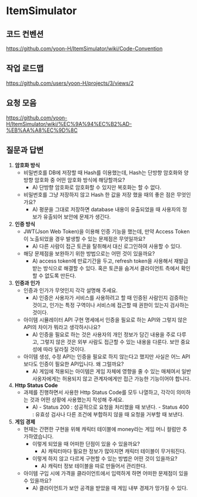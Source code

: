 # ItemSimulator

## 코드 컨벤션

https://github.com/yoon-H/ItemSimulator/wiki/Code-Convention

##  작업 로드맵

https://github.com/users/yoon-H/projects/3/views/2

## 요청 모음

https://github.com/yoon-H/ItemSimulator/wiki/%EC%9A%94%EC%B2%AD-%EB%AA%A8%EC%9D%8C

## 질문과 답변

1. **암호화 방식**
    - 비밀번호를 DB에 저장할 때 Hash를 이용했는데, Hash는 단방향 암호화와 양방향 암호화 중 어떤 암호화 방식에 해당할까요?
      - A) 단방향 암호화로 암호화할 수 있지만 복호화는 할 수 없다. 
    - 비밀번호를 그냥 저장하지 않고 Hash 한 값을 저장 했을 때의 좋은 점은 무엇인가요?
      - A) 평문을 그대로 저장하면 database 내용이 유출되었을 때 사용자의 정보가 유출되어 보안에 문제가 생긴다.
2. **인증 방식**
    - JWT(Json Web Token)을 이용해 인증 기능을 했는데, 만약 Access Token이 노출되었을 경우 발생할 수 있는 문제점은 무엇일까요?
      - A) 다른 사람이 접근 토큰을 탈취해서 대신 로그인하여 사용할 수 있다.
    - 해당 문제점을 보완하기 위한 방법으로는 어떤 것이 있을까요?
      - A) access token에 만료기간을 두고, refresh token을 사용해서 재발급 받는 방식으로 해결할 수 있다. 혹은 토큰을 숨겨서 클라이언트 측에서 확인할 수 없도록 만든다.
3. **인증과 인가**
    - 인증과 인가가 무엇인지 각각 설명해 주세요.
      - A) 인증은 사용자가 서비스를 사용하려고 할 때 인증된 사람인지 검증하는 것이고, 인가는 특정 구역이나 서비스에 접근할 때 권한이 있는지 검사하는 것이다.
    - 아이템 시뮬레이터 API 구현 명세에서 인증을 필요로 하는 API와 그렇지 않은 API의 차이가 뭐라고 생각하시나요?
      - A) 인증을 필요로 하는 것은 사용자의 개인 정보가 담긴 내용을 주로 다루고, 그렇지 않은 것은 외부 사람도 접근할 수 있는 내용을 다룬다. 보안 중요성에 따라 달라질 것이다.
    - 아이템 생성, 수정 API는 인증을 필요로 하지 않는다고 했지만 사실은 어느 API보다도 인증이 필요한 API입니다. 왜 그럴까요?
      - A) 게임에 적용되는 아이템은 게임 자체에 영향을 줄 수 있는 매체여서 일반 사옹자에게는 허용되지 않고 관계자에게만 접근 가능한 기능이어야 합니다.
4. **Http Status Code**
    - 과제를 진행하면서 사용한 Http Status Code를 모두 나열하고, 각각이 의미하는 것과 어떤 상황에 사용했는지 작성해 주세요.
      - A)  - Status 200 : 성공적으로 요청을 처리했을 때 보낸다.
            - Status 400 : 유효성 검사나 다른 조건에 부합하지 않을 때 요청을 거부할 때 보낸다.  
5. **게임 경제**
    - 현재는 간편한 구현을 위해 캐릭터 테이블에 money라는 게임 머니 컬럼만 추가하였습니다.
        - 이렇게 되었을 때 어떠한 단점이 있을 수 있을까요?
          - A) 캐릭터마다 필요한 정보가 많아지면 캐릭터 테이블이 무거워진다. 
        - 이렇게 하지 않고 다르게 구현할 수 있는 방법은 어떤 것이 있을까요?
          - A) 캐릭터 정보 테이블을 따로 만들어서 관리한다.
    - 아이템 구입 시에 가격을 클라이언트에서 입력하게 하면 어떠한 문제점이 있을 수 있을까요?
      - A) 클라이언트가 보안 공격을 받았을 때 게임 내부 경제가 망가질 수 있다.
